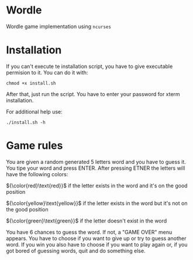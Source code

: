 # Wordle
Wordle game implementation using `ncurses`
# Installation
If you can't execute te installation script, you have to give executable permision to it. You can do it with:

    chmod +x install.sh

After that, just run the script. You have to enter your password for xterm installation.

For additional help use:

    ./install.sh -h
# Game rules
You are given a random generated 5 letters word and you have to guess it. You tipe your word and press ENTER. After pressing ETNER the letters will have the following
colors:

${\color{red}\text{red}}$ if the letter exists in the word and it's on the good position

${\color{yellow}\text{yellow}}$ if the letter exists in the word but it's not on the good position

${\color{green}\text{green}}$ if the letter doesn't exist in the word

You have 6 chances to guess the word. If not, a "GAME OVER" menu appears. You have to choose if you want to give up or try to guess another word.
If you win you also have to choose if you want to play again or, if you got bored of guessing words, quit and do something else.
